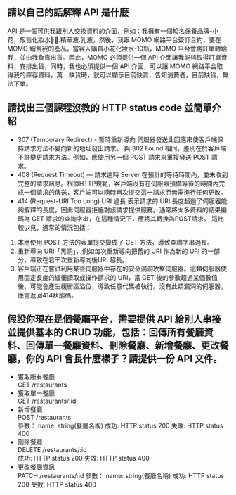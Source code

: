 ## 請以自己的話解釋 API 是什麼
API 是一個可供我跟別人交換資料的介面，例如：我擁有一個知名保養品牌-小花，販售化妝水.精華液.乳液，然後，我跟 MOMO 網路平台簽訂合約，要在 MOMO 銷售我的產品，當客人購買小花化妝水-10瓶，MOMO 平台會將訂單轉給我，並由我負責出貨。因此，MOMO 必須提供一個 API 介面讓我能夠取得訂單資料，安排出貨，同時，我也必須提供一個 API 介面，可以讓 MOMO 網路平台取得我的庫存資料，萬一缺貨時，就可以顯示目前缺貨，告知消費者，目前缺貨，無法下單。

## 請找出三個課程沒教的 HTTP status code 並簡單介紹
* 307 (Temporary Redirect) - 暫時重新導向
伺服器發送此回應來使客戶端保持請求方法不變向新的地址發出請求。 與 302 Found 相同，差別在於客戶端不許變更請求方法。例如，應使用另一個 POST 請求來重複發送 POST 請求。
* 408 (Request Timeout) — 請求逾時
Server 在預計的等待時間內，並未收到完整的請求訊息。根據HTTP規範，客戶端沒有在伺服器預備等待的時間內完成一個請求的傳送，客戶端可以隨時再次提交這一請求而無需進行任何更改。
* 414 (Request-URI Too Long) URI 過長
表示請求的 URI 長度超過了伺服器能夠解釋的長度，因此伺服器拒絕對該請求提供服務。通常將太多資料的結果編碼為 GET 請求的查詢字串，在這種情況下，應將其轉換為POST請求。
這比較少見，通常的情況包括：
1. 本應使用 POST 方法的表單提交變成了 GET 方法，導致查詢字串過長。
2. 重新導向 URI「黑洞」，例如每次重新導向把舊的 URI 作為新的 URI 的一部分，導致在若干次重新導向後URI 超長。
3. 客戶端正在嘗試利用某些伺服器中存在的安全漏洞攻擊伺服器。這類伺服器使用固定長度的緩衝讀取或操作請求的 URI，當 GET 後的參數超過某個數值後，可能會產生緩衝區溢位，導致任意代碼被執行。沒有此類漏洞的伺服器，應當返回414狀態碼。


## 假設你現在是個餐廳平台，需要提供 API 給別人串接並提供基本的 CRUD 功能，包括：回傳所有餐廳資料、回傳單一餐廳資料、刪除餐廳、新增餐廳、更改餐廳，你的 API 會長什麼樣子？請提供一份 API 文件。

* 獲取所有餐廳	
  GET	/restaurants
* 獲取單一餐廳	
  GET	/restaurants/:id
* 新增餐廳	   
  POST /restaurants	     
  參數：
    name: string(餐廳名稱)
  成功: HTTP status 200
  失敗: HTTP status 400
* 刪除餐廳	   
  DELETE /restaurants/:id	
  成功: HTTP status 200
  失敗: HTTP status 400
* 更改餐廳資訊	
  PATCH	/restaurants/:id
  參數：
    name: string(餐廳名稱)
  成功: HTTP status 200
  失敗: HTTP status 400
